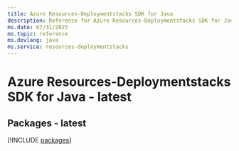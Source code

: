 ```yaml
---
title: Azure Resources-Deploymentstacks SDK for Java
description: Reference for Azure Resources-Deploymentstacks SDK for Java
ms.date: 07/31/2025
ms.topic: reference
ms.devlang: java
ms.service: resources-deploymentstacks
---
```

# Azure Resources-Deploymentstacks SDK for Java - latest
## Packages - latest
[!INCLUDE [packages](resources-deploymentstacks-index.md)]